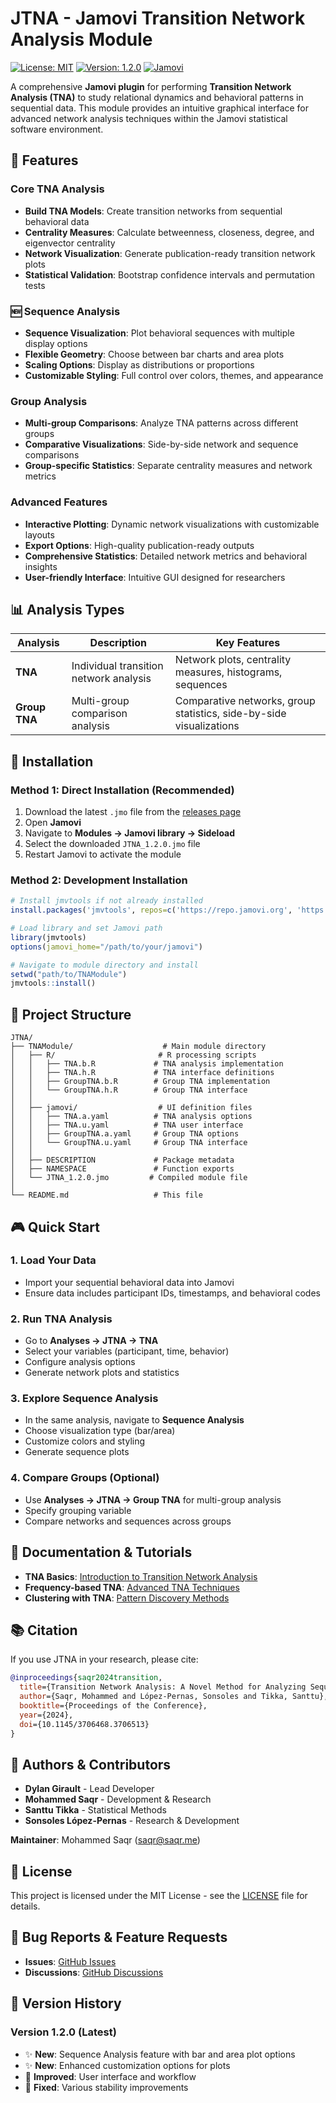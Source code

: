 # JTNA - Jamovi Transition Network Analysis Module

[![License: MIT](https://img.shields.io/badge/License-MIT-yellow.svg)](https://opensource.org/licenses/MIT)
[![Version: 1.2.0](https://img.shields.io/badge/Version-1.2.0-blue.svg)]()
[![Jamovi](https://img.shields.io/badge/Jamovi-Compatible-green.svg)](https://www.jamovi.org/)

A comprehensive **Jamovi plugin** for performing **Transition Network Analysis (TNA)** to study relational dynamics and behavioral patterns in sequential data. This module provides an intuitive graphical interface for advanced network analysis techniques within the Jamovi statistical software environment.

## 🎯 Features

### **Core TNA Analysis**
- **Build TNA Models**: Create transition networks from sequential behavioral data
- **Centrality Measures**: Calculate betweenness, closeness, degree, and eigenvector centrality
- **Network Visualization**: Generate publication-ready transition network plots
- **Statistical Validation**: Bootstrap confidence intervals and permutation tests

### **🆕 Sequence Analysis** 
- **Sequence Visualization**: Plot behavioral sequences with multiple display options
- **Flexible Geometry**: Choose between bar charts and area plots
- **Scaling Options**: Display as distributions or proportions
- **Customizable Styling**: Full control over colors, themes, and appearance

### **Group Analysis**
- **Multi-group Comparisons**: Analyze TNA patterns across different groups
- **Comparative Visualizations**: Side-by-side network and sequence comparisons
- **Group-specific Statistics**: Separate centrality measures and network metrics

### **Advanced Features**
- **Interactive Plotting**: Dynamic network visualizations with customizable layouts
- **Export Options**: High-quality publication-ready outputs
- **Comprehensive Statistics**: Detailed network metrics and behavioral insights
- **User-friendly Interface**: Intuitive GUI designed for researchers

## 📊 Analysis Types

| Analysis | Description | Key Features |
|----------|-------------|--------------|
| **TNA** | Individual transition network analysis | Network plots, centrality measures, histograms, sequences |
| **Group TNA** | Multi-group comparison analysis | Comparative networks, group statistics, side-by-side visualizations |

## 🚀 Installation

### Method 1: Direct Installation (Recommended)
1. Download the latest `.jmo` file from the [releases page](https://github.com/mohsaqr/JTNA1.2/releases)
2. Open **Jamovi**
3. Navigate to **Modules → Jamovi library → Sideload**
4. Select the downloaded `JTNA_1.2.0.jmo` file
5. Restart Jamovi to activate the module

### Method 2: Development Installation
```r
# Install jmvtools if not already installed
install.packages('jmvtools', repos=c('https://repo.jamovi.org', 'https://cran.r-project.org'))

# Load library and set Jamovi path
library(jmvtools)
options(jamovi_home="/path/to/your/jamovi")

# Navigate to module directory and install
setwd("path/to/TNAModule")
jmvtools::install()
```

## 📁 Project Structure

```
JTNA/
├── TNAModule/                    # Main module directory
│   ├── R/                       # R processing scripts
│   │   ├── TNA.b.R             # TNA analysis implementation
│   │   ├── TNA.h.R             # TNA interface definitions
│   │   ├── GroupTNA.b.R        # Group TNA implementation
│   │   └── GroupTNA.h.R        # Group TNA interface
│   │
│   ├── jamovi/                  # UI definition files
│   │   ├── TNA.a.yaml          # TNA analysis options
│   │   ├── TNA.u.yaml          # TNA user interface
│   │   ├── GroupTNA.a.yaml     # Group TNA options
│   │   └── GroupTNA.u.yaml     # Group TNA interface
│   │
│   ├── DESCRIPTION             # Package metadata
│   ├── NAMESPACE               # Function exports
│   └── JTNA_1.2.0.jmo         # Compiled module file
│
└── README.md                   # This file

```

## 🎮 Quick Start

### 1. Load Your Data
- Import your sequential behavioral data into Jamovi
- Ensure data includes participant IDs, timestamps, and behavioral codes

### 2. Run TNA Analysis
- Go to **Analyses → JTNA → TNA**
- Select your variables (participant, time, behavior)
- Configure analysis options
- Generate network plots and statistics

### 3. Explore Sequence Analysis
- In the same analysis, navigate to **Sequence Analysis**
- Choose visualization type (bar/area)
- Customize colors and styling
- Generate sequence plots

### 4. Compare Groups (Optional)
- Use **Analyses → JTNA → Group TNA** for multi-group analysis
- Specify grouping variable
- Compare networks and sequences across groups

## 📖 Documentation & Tutorials

- **TNA Basics**: [Introduction to Transition Network Analysis](https://lamethods.org/book2/chapters/ch15-tna/ch15-tna.html)
- **Frequency-based TNA**: [Advanced TNA Techniques](https://lamethods.org/book2/chapters/ch16-ftna/ch16-ftna.html)
- **Clustering with TNA**: [Pattern Discovery Methods](https://lamethods.org/book2/chapters/ch17-tna-clusters/ch17-tna-clusters.html)

## 📚 Citation

If you use JTNA in your research, please cite:

```bibtex
@inproceedings{saqr2024transition,
  title={Transition Network Analysis: A Novel Method for Analyzing Sequential Data},
  author={Saqr, Mohammed and López-Pernas, Sonsoles and Tikka, Santtu},
  booktitle={Proceedings of the Conference},
  year={2024},
  doi={10.1145/3706468.3706513}
}
```

## 👥 Authors & Contributors
- **Dylan Girault** - Lead Developer   
- **Mohammed Saqr** - Development & Research
- **Santtu Tikka** - Statistical Methods
- **Sonsoles López-Pernas** - Research & Development

**Maintainer**: Mohammed Saqr (saqr@saqr.me)

## 📄 License

This project is licensed under the MIT License - see the [LICENSE](TNAModule/LICENSE) file for details.

## 🐛 Bug Reports & Feature Requests

- **Issues**: [GitHub Issues](https://github.com/mohsaqr/JTNA1.2/issues)
- **Discussions**: [GitHub Discussions](https://github.com/mohsaqr/JTNA1.2/discussions)

## 🔄 Version History

### Version 1.2.0 (Latest)
- ✨ **New**: Sequence Analysis feature with bar and area plot options
- ✨ **New**: Enhanced customization options for plots
- 🔧 **Improved**: User interface and workflow
- 🐛 **Fixed**: Various stability improvements


